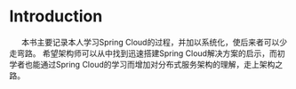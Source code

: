# Introduction
&ensp; &ensp; 本书主要记录本人学习Spring Cloud的过程，并加以系统化，使后来者可以少走弯路。
  希望架构师可以从中找到迅速搭建Spring Cloud解决方案的启示，而初学者也能通过Spring Cloud的学习而增加对分布式服务架构的理解，走上架构之路。